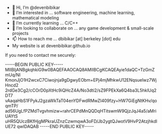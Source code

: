 - 👋 Hi, I’m @devenbibikar
- 👀 I’m interested in ... software engineering, machine learning, mathematical modeling 
- 🌱 I’m currently learning ... C/C++ 
- 💞️ I’m looking to collaborate on ... any game development & small-scale projects
- 📫 How to reach me ... dbibikar [at] berkeley [dot] edu
- My website is at devenbibikar.github.io

If you need to contact me securely:

-----BEGIN PUBLIC KEY-----
MIIBIjANBgkqhkiG9w0BAQEFAAOCAQ8AMIIBCgKCAQEAyie1daQC+TzGmZmUq/NI
KmonJjO1H2wcxC7Ciwojnja9gDgwyEObm+EPj4mjMhkwU12ENqsuelwz7WjHncd2
2rdGe3Cg2/cCOrD0pXtHc9iQHcZ4A/No3dti2/sZ9FPEkXa6Q4ba3L5hklUq2DT7
vAaqaHbS1FPykJ2gzaWkTaT04enYDFwdRMwZI409fzy+HW7GiEgNtKHv/qoqmTP/
ad56UgLfPZMdTvgvhmizw+rahrCEPdMnQQDqHTitswmW9QjzJqJ4a5/aMriUAYtS
uHR5QUczBKfHjgMPkraUZnzCzwmqwA3oFD/Jb2ygtQJwotV9HvP2AtzjhkdlUE72
qwIDAQAB
-----END PUBLIC KEY-----

<!---
devenbibikar/devenbibikar is a ✨ special ✨ repository because its `README.md` (this file) appears on your GitHub profile.
You can click the Preview link to take a look at your changes.
--->
